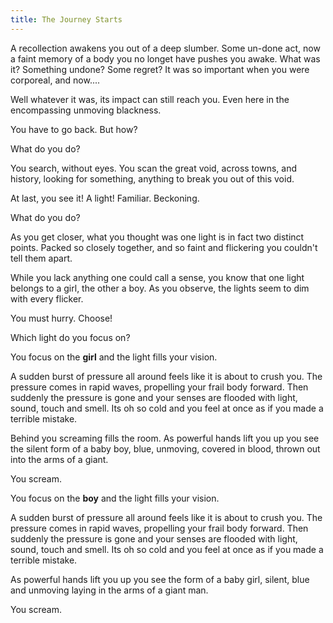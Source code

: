 ```yaml
---
title: The Journey Starts
---
```


A recollection awakens you out of a deep slumber. Some un-done act, now a faint memory of a body you no longet have pushes you awake. 
What was it? Something undone? Some regret? It was so important when you were corporeal, and now.... 

Well whatever it was, its impact can still reach you. Even here in the encompassing unmoving blackness. 

You have to go back. But how?

<Prompt> What do you do? </Prompt>

<Choice label="Examine The Darkness">

You search, without eyes. You scan the great void, across towns, and history, looking for something, anything to break you out of this void.

At last, you see it! A light! Familiar. Beckoning.

<Prompt> What do you do? </Prompt>

<Choice label="Move towards the light">

As you get closer, what you thought was one light is in fact two distinct points.
Packed so closely together, and so faint and flickering you couldn't tell them apart.

While you lack anything one could call a sense, you know that one light belongs to a girl, the other a boy.
As you observe, the lights seem to dim with every flicker. 

You must hurry. Choose!


<Prompt> Which light do you focus on? </Prompt>

<Choice label="The Girl">

You focus on the **girl** and the light fills your vision.  <Set silent gender value="female"></Set>

A sudden burst of pressure all around feels like it is about to crush you.
The pressure comes in rapid waves, propelling your frail body forward.
Then suddenly the pressure is gone and your senses are flooded with light, sound, touch and smell.
Its oh so cold and you feel at once as if you made a terrible mistake. 

Behind you screaming fills the room. As powerful hands lift you up you see the silent form of a baby boy, blue, unmoving, 
covered in blood, thrown out into the arms of a giant.

You scream.

</Choice>


<Choice label="The Boy">

You focus on the **boy** and the light fills your vision. <Set silent gender value="male"></Set>

A sudden burst of pressure all around feels like it is about to crush you.
The pressure comes in rapid waves, propelling your frail body forward.
Then suddenly the pressure is gone and your senses are flooded with light, sound, touch and smell.
Its oh so cold and you feel at once as if you made a terrible mistake.

As powerful hands lift you up you see the form of a baby girl, silent, blue and unmoving laying in the arms of a giant man.

You scream.

</Choice>

</Choice>

</Choice>
